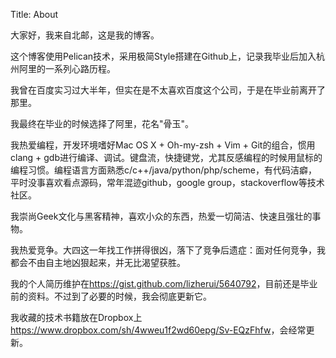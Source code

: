 Title: About

大家好，我来自北邮，这是我的博客。

这个博客使用Pelican技术，采用极简Style搭建在Github上，记录我毕业后加入杭州阿里的一系列心路历程。

我曾在百度实习过大半年，但实在是不太喜欢百度这个公司，于是在毕业前离开了那里。

我最终在毕业的时候选择了阿里，花名"骨玉"。

我热爱编程，开发环境嗜好Mac OS X + Oh-my-zsh + Vim + Git的组合，惯用clang + gdb进行编译、调试。键盘流，快捷键党，尤其反感编程的时候用鼠标的编程习惯。编程语言方面熟悉c/c++/java/python/php/scheme，有代码洁癖，平时没事喜欢看点源码，常年混迹github，google group，stackoverflow等技术社区。

我崇尚Geek文化与黑客精神，喜欢小众的东西，热爱一切简洁、快速且强壮的事物。

我热爱竞争。大四这一年找工作拼得很凶，落下了竞争后遗症：面对任何竞争，我都会不由自主地凶狠起来，并无比渴望获胜。

我的个人简历维护在<https://gist.github.com/lizherui/5640792>，目前还是毕业前的资料。不过到了必要的时候，我会彻底更新它。

我收藏的技术书籍放在Dropbox上<https://www.dropbox.com/sh/4wweu1f2wd60epg/Sv-EQzFhfw>，会经常更新。

